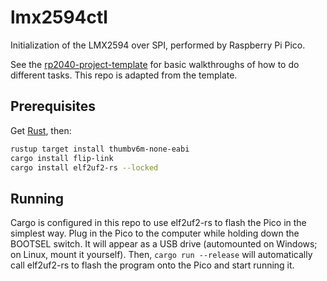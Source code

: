 # lmx2594ctl

Initialization of the LMX2594 over SPI, performed by Raspberry Pi Pico.

See the [rp2040-project-template](https://github.com/rp-rs/rp2040-project-template) for
basic walkthroughs of how to do different tasks. This repo is adapted from the template.

## Prerequisites

Get [Rust](https://rustup.rs), then:

```sh
rustup target install thumbv6m-none-eabi
cargo install flip-link
cargo install elf2uf2-rs --locked
```

## Running

Cargo is configured in this repo to use elf2uf2-rs to flash the Pico in the simplest way.
Plug in the Pico to the computer while holding down the BOOTSEL switch. It will appear as
a USB drive (automounted on Windows; on Linux, mount it yourself). Then, `cargo run --release`
will automatically call elf2uf2-rs to flash the program onto the Pico and start running it.